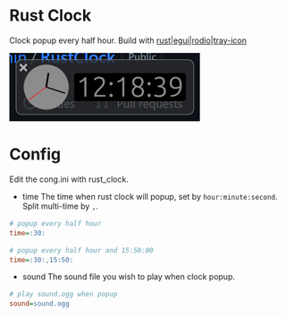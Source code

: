 # Rust Clock
Clock popup every half hour. Build with [rust](https://github.com/rust-lang/rust)|[egui](https://github.com/emilk/egui/)|[rodio](https://github.com/RustAudio/rodio)|[tray-icon](https://github.com/tauri-apps/tray-icon)

![example](pic.png)
# Config
Edit the cong.ini with rust_clock.
+ time
The time when rust clock will popup, set by `hour:minute:second`. Split multi-time by `,`.
``` ini
# popup every half hour
time=:30:
```
``` ini
# popup every half hour and 15:50:00
time=:30:,15:50:
```
+ sound
The sound file you wish to play when clock popup.
``` ini
# play sound.ogg when popup
sound=sound.ogg
```
